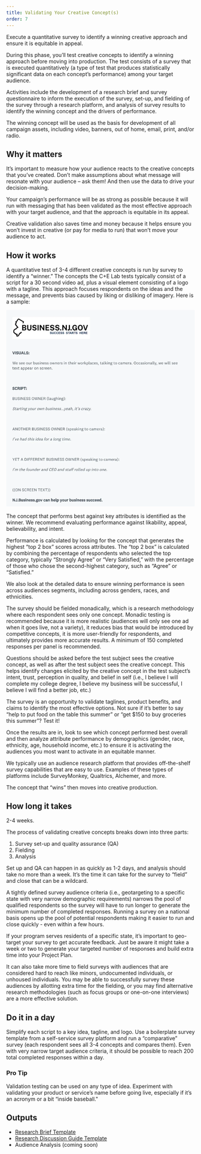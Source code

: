 ```yaml
---
title: Validating Your Creative Concept(s)
order: 7
---
```


Execute a quantitative survey to identify a winning creative approach and ensure it is equitable in appeal.

During this phase, you’ll test creative concepts to identify a winning approach before moving into production. The test consists of a survey that is executed quantitatively (a type of test that produces statistically significant data on each concept’s performance) among your target audience.

Activities include the development of a research brief and survey questionnaire to inform the execution of the survey, set-up, and fielding of the survey through a research platform, and analysis of survey results to identify the winning concept and the drivers of performance.

The winning concept will be used as the basis for development of all campaign assets, including video, banners, out of home, email, print, and/or radio.

## Why it matters

It’s important to measure how your audience reacts to the creative concepts that you’ve created. Don’t make assumptions about what message will resonate with your audience – ask them! And then use the data to drive your decision-making.

Your campaign’s performance will be as strong as possible because it will run with messaging that has been validated as the most effective approach with your target audience, and that the approach is equitable in its appeal.

Creative validation also saves time and money because it helps ensure you won’t invest in creative (or pay for media to run) that won’t move your audience to act.

## How it works

A quantitative test of 3-4 different creative concepts is run by survey to identify a “winner.” The concepts the C+E Lab tests typically consist of a script for a 30 second video ad, plus a visual element consisting of a logo with a tagline. This approach focuses respondents on the ideas and the message, and prevents bias caused by liking or disliking of imagery. Here is a sample:

![Sample script stimulus for creative concept testing](/assets/images/playbook-creative-concept-validation.webp)

The concept that performs best against key attributes is identified as the winner. We recommend evaluating performance against likability, appeal, believability, and intent.

Performance is calculated by looking for the concept that generates the highest “top 2 box” scores across attributes. The “top 2 box” is calculated by combining the percentage of respondents who selected the top category, typically “Strongly Agree” or “Very Satisfied,” with the percentage of those who chose the second-highest category, such as “Agree” or “Satisfied.”

We also look at the detailed data to ensure winning performance is seen across audiences segments, including across genders, races, and ethnicities.

The survey should be fielded monadically, which is a research methodology where each respondent sees only one concept. Monadic testing is recommended because it is more realistic (audiences will only see one ad when it goes live, not a variety), it reduces bias that would be introduced by competitive concepts, it is more user-friendly for respondents, and ultimately provides more accurate results. A minimum of 150 completed responses per panel is recommended.

Questions should be asked before the test subject sees the creative concept, as well as after the test subject sees the creative concept. This helps identify changes elicited by the creative concept in the test subject’s intent, trust, perception in quality, and belief in self (i.e., I believe I will complete my college degree, I believe my business will be successful, I believe I will find a better job, etc.)

The survey is an opportunity to validate taglines, product benefits, and claims to identify the most effective options. Not sure if it’s better to say “help to put food on the table this summer” or “get $150 to buy groceries this summer”? Test it!

Once the results are in, look to see which concept performed best overall and then analyze attribute performance by demographics (gender, race, ethnicity, age, household income, etc.) to ensure it is activating the audiences you most want to activate in an equitable manner.

We typically use an audience research platform that provides off-the-shelf survey capabilities that are easy to use. Examples of these types of platforms include SurveyMonkey, Qualtrics, Alchemer, and more.

The concept that “wins” then moves into creative production.

## How long it takes

2-4 weeks.

The process of validating creative concepts breaks down into three parts:

1. Survey set-up and quality assurance (QA)
2. Fielding
3. Analysis

Set up and QA can happen in as quickly as 1-2 days, and analysis should take no more than a week. It’s the time it can take for the survey to “field” and close that can be a wildcard.

A tightly defined survey audience criteria (i.e., geotargeting to a specific state with very narrow demographic requirements) narrows the pool of qualified respondents so the survey will have to run longer to generate the minimum number of completed responses. Running a survey on a national basis opens up the pool of potential respondents making it easier to run and close quickly - even within a few hours.

If your program serves residents of a specific state, it’s important to geo-target your survey to get accurate feedback. Just be aware it might take a week or two to generate your targeted number of responses and build extra time into your Project Plan.

It can also take more time to field surveys with audiences that are considered hard to reach like minors, undocumented individuals, or unhoused individuals. You may be able to successfully survey these audiences by allotting extra time for the fielding, or you may find alternative research methodologies (such as focus groups or one-on-one interviews) are a more effective solution.

## Do it in a day

Simplify each script to a key idea, tagline, and logo. Use a boilerplate survey template from a self-service survey platform and run a “comparative” survey (each respondent sees all 3-4 concepts and compares them). Even with very narrow target audience criteria, it should be possible to reach 200 total completed responses within a day.

<div class="usa-alert usa-alert--info margin-top-5">
    <div class="usa-alert__body">
        <h3 class="usa-alert__heading">Pro Tip</h3>
        <p class="usa-alert__text">
            Validation testing can be used on any type of idea. Experiment with validating your product or service’s name before going live, especially if it’s an acronym or a bit “inside baseball."
        </p>
    </div>
</div>

## Outputs

- [Research Brief Template](/assets/playbook/qualitative-interviews-research-brief-template.docx)
- [Research Discussion Guide Template](/assets/playbook/qualitative-interview-discussion-guide-template.docx)
- Audience Analysis (coming soon)
